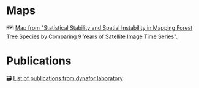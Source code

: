 # Maps

🗺️ [Map from "Statistical Stability and Spatial Instability in Mapping Forest Tree Species by Comparing 9 Years of Satellite Image Time Series".](https://dynafor1201.github.io/publications/maps/treespeciesformosat2/)

# Publications
🗃️ [List of publications from dynafor laboratory](https://github.com/dynafor1201/publications/tree/master/pdf)
